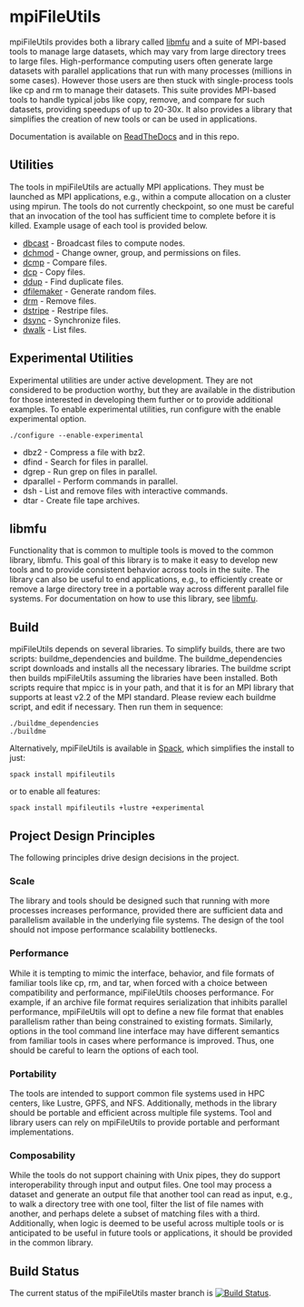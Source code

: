 # mpiFileUtils
mpiFileUtils provides both a library called [libmfu](src/common/README.md) and a suite of MPI-based tools to manage large datasets, which may vary from large directory trees to large files. High-performance computing users often generate large datasets with parallel applications that run with many processes (millions in some cases). However those users are then stuck with single-process tools like cp and rm to manage their datasets. This suite provides MPI-based tools to handle typical jobs like copy, remove, and compare for such datasets, providing speedups of up to 20-30x.  It also provides a library that simplifies the creation of new tools or can be used in applications.

Documentation is available on [ReadTheDocs](http://mpifileutils.readthedocs.io) and in this repo.

## Utilities
The tools in mpiFileUtils are actually MPI applications.
They must be launched as MPI applications, e.g., within a compute allocation on a cluster using mpirun.
The tools do not currently checkpoint,
so one must be careful that an invocation of the tool has sufficient time to complete before it is killed.
Example usage of each tool is provided below.

 - [dbcast](doc/rst/dbcast.1.rst) - Broadcast files to compute nodes.
 - [dchmod](doc/rst/dchmod.1.rst) - Change owner, group, and permissions on files.
 - [dcmp](doc/rst/dcmp.1.rst) - Compare files.
 - [dcp](doc/rst/dcp.1.rst) - Copy files.
 - [ddup](doc/rst/ddup.1.rst) - Find duplicate files.
 - [dfilemaker](doc/rst/dfilemaker.1.rst) - Generate random files.
 - [drm](doc/rst/drm.1.rst) - Remove files.
 - [dstripe](doc/rst/dstripe.1.rst) - Restripe files.
 - [dsync](doc/rst/dsync.1.rst) - Synchronize files.
 - [dwalk](doc/rst/dwalk.1.rst) - List files.

## Experimental Utilities
Experimental utilities are under active development.
They are not considered to be production worthy, but they are available in the distribution
for those interested in developing them further or to provide additional examples.
To enable experimental utilities, run configure with the enable experimental option.

    ./configure --enable-experimental

 - dbz2 - Compress a file with bz2.
 - dfind - Search for files in parallel.
 - dgrep - Run grep on files in parallel.
 - dparallel - Perform commands in parallel.
 - dsh - List and remove files with interactive commands.
 - dtar - Create file tape archives.

## libmfu
Functionality that is common to multiple tools is moved to the common library, libmfu.
This goal of this library is to make it easy to develop new tools and to provide consistent behavior across tools in the suite.
The library can also be useful to end applications, e.g.,
to efficiently create or remove a large directory tree in a portable way across different parallel file systems.
For documentation on how to use this library, see [libmfu](src/common/README.md).

## Build
mpiFileUtils depends on several libraries.  To simplify builds, there are two scripts: buildme\_dependencies and buildme.  The buildme\_dependencies script downloads and installs all the necessary libraries.  The buildme script then builds mpiFileUtils assuming the libraries have been installed.  Both scripts require that mpicc is in your path, and that it is for an MPI library that supports at least v2.2 of the MPI standard.  Please review each buildme script, and edit if necessary.  Then run them in sequence:

    ./buildme_dependencies
    ./buildme

Alternatively, mpiFileUtils is available in [Spack](https://spack.io/), which simplifies the install to just:

    spack install mpifileutils

or to enable all features:

    spack install mpifileutils +lustre +experimental

## Project Design Principles
The following principles drive design decisions in the project.

### Scale
The library and tools should be designed such that running with more processes increases performance,
provided there are sufficient data and parallelism available in the underlying file systems.
The design of the tool should not impose performance scalability bottlenecks.

### Performance
While it is tempting to mimic the interface, behavior, and file formats of familiar tools like cp, rm, and tar,
when forced with a choice between compatibility and performance, mpiFileUtils chooses performance.
For example, if an archive file format requires serialization that inhibits parallel performance,
mpiFileUtils will opt to define a new file format that enables parallelism rather than being constrained to existing formats.
Similarly, options in the tool command line interface may have different semantics from familiar tools
in cases where performance is improved.
Thus, one should be careful to learn the options of each tool.

### Portability
The tools are intended to support common file systems used in HPC centers, like Lustre, GPFS, and NFS.
Additionally, methods in the library should be portable and efficient across multiple file systems.
Tool and library users can rely on mpiFileUtils to provide portable and performant implementations.

### Composability
While the tools do not support chaining with Unix pipes,
they do support interoperability through input and output files.
One tool may process a dataset and generate an output file that another tool can read as input,
e.g., to walk a directory tree with one tool, filter the list of file names with another, and perhaps delete a subset of matching files with a third.
Additionally, when logic is deemed to be useful across multiple tools or is anticipated to be useful in future tools or applications,
it should be provided in the common library.

## Build Status
The current status of the mpiFileUtils master branch is [![Build Status](https://travis-ci.org/hpc/mpifileutils.png?branch=master)](https://travis-ci.org/hpc/mpifileutils).
